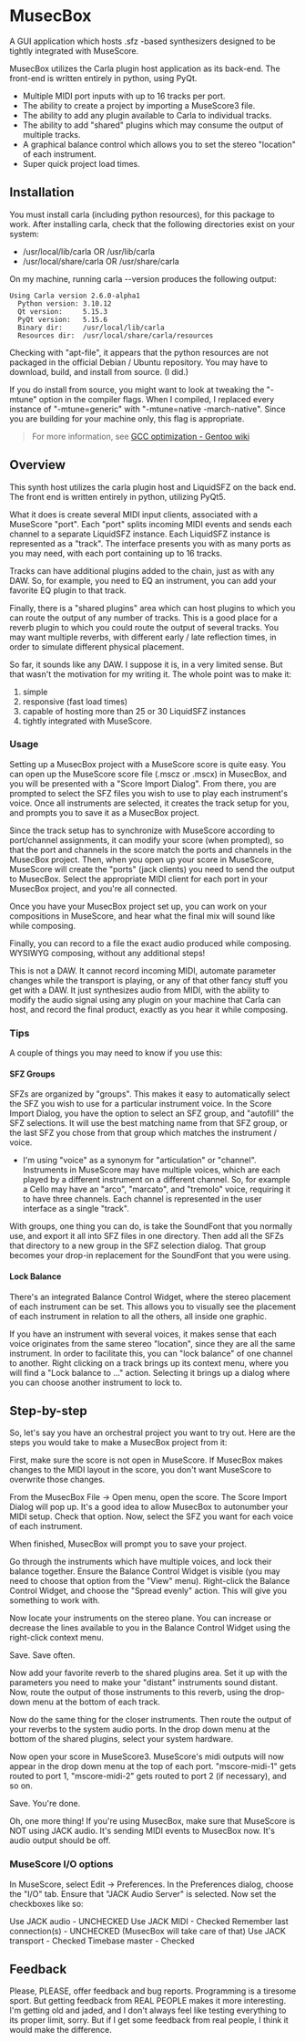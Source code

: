 # MusecBox

A GUI application which hosts .sfz -based synthesizers designed to be tightly integrated with MuseScore.

MusecBox utilizes the Carla plugin host application as its back-end. The
front-end is written entirely in python, using PyQt.

* Multiple MIDI port inputs with up to 16 tracks per port.
* The ability to create a project by importing a MuseScore3 file.
* The ability to add any plugin available to Carla to individual tracks.
* The ability to add "shared" plugins which may consume the output of multiple tracks.
* A graphical balance control which allows you to set the stereo "location" of each instrument.
* Super quick project load times.


## Installation

You must install carla (including python resources), for this package to work.
After installing carla, check that the following directories exist on your
system:

* /usr/local/lib/carla OR /usr/lib/carla
* /usr/local/share/carla OR /usr/share/carla

On my machine, running carla --version produces the following output:

	Using Carla version 2.6.0-alpha1
	  Python version: 3.10.12
	  Qt version:     5.15.3
	  PyQt version:   5.15.6
	  Binary dir:     /usr/local/lib/carla
	  Resources dir:  /usr/local/share/carla/resources

Checking with "apt-file", it appears that the python resources are not packaged
in the official Debian / Ubuntu repository. You may have to download, build,
and install from source. (I did.)

If you do install from source, you might want to look at tweaking the "-mtune" option in the compiler flags. When I compiled, I replaced every instance of "-mtune=generic" with "-mtune=native -march-native". Since you are building for your machine only, this flag is appropriate.

> For more information, see [GCC optimization - Gentoo wiki](https://wiki.gentoo.org/wiki/GCC_optimization)

## Overview

This synth host utilizes the carla plugin host and LiquidSFZ on the back end.
The front end is written entirely in python, utilizing PyQt5.

What it does is create several MIDI input clients, associated with a MuseScore
"port". Each "port" splits incoming MIDI events and sends each channel to a
separate LiquidSFZ instance. Each LiquidSFZ instance is represented as a "track".
The interface presents you with as many ports as you may need, with each port
containing up to 16 tracks.

Tracks can have additional plugins added to the chain, just as with any DAW.
So, for example, you need to EQ an instrument, you can add your favorite EQ
plugin to that track.

Finally, there is a "shared plugins" area which can host plugins to which you
can route the output of any number of tracks. This is a good place for a reverb
plugin to which you could route the output of several tracks. You may want
multiple reverbs, with different early / late reflection times, in order to
simulate different physical placement.

So far, it sounds like any DAW. I suppose it is, in a very limited sense. But
that wasn't the motivation for my writing it. The whole point was to make it:

1. simple
2. responsive (fast load times)
3. capable of hosting more than 25 or 30 LiquidSFZ instances
4. tightly integrated with MuseScore.

### Usage

Setting up a MusecBox project with a MuseScore score is quite easy. You can
open up the MuseScore score file (.mscz or .mscx) in MusecBox, and you will be
presented with a "Score Import Dialog". From there, you are prompted to select
the SFZ files you wish to use to play each instrument's voice. Once all
instruments are selected, it creates the track setup for you, and prompts you
to save it as a MusecBox project.

Since the track setup has to synchronize with MuseScore according to
port/channel assignments, it can modify your score (when prompted), so that the
port and channels in the score match the ports and channels in the MusecBox
project. Then, when you open up your score in MuseScore, MuseScore will create
the  "ports" (jack clients) you need to send the output to MusecBox. Select the
appropriate MIDI client for each port in your MusecBox project, and you're all
connected.

Once you have your MusecBox project set up, you can work on your compositions
in MuseScore, and hear what the final mix will sound like while composing.

Finally, you can record to a file the exact audio produced while composing.
WYSIWYG composing, without any additional steps!

This is not a DAW. It cannot record incoming MIDI, automate parameter changes
while the transport is playing, or any of that other fancy stuff you get with a
DAW. It just synthesizes audio from MIDI, with the ability to modify the audio
signal using any plugin on your machine that Carla can host, and record the
final product, exactly as you hear it while composing.

### Tips

A couple of things you may need to know if you use this:

#### SFZ Groups

SFZs are organized by "groups". This makes it easy to automatically select the
SFZ you wish to use for a particular instrument voice. In the Score Import
Dialog, you have the option to select an SFZ group, and "autofill" the SFZ
selections. It will use the best matching name from that SFZ group, or the last
SFZ you chose from that group which matches the instrument / voice.

* I'm using "voice" as a synonym for "articulation" or "channel". Instruments
in MuseScore may have multiple voices, which are each played by a different
instrument on a different channel. So, for example a Cello may have an "arco",
"marcato", and "tremolo" voice, requiring it to have three channels. Each
channel is represented in the user interface as a single "track".

With groups, one thing you can do, is take the SoundFont that you normally use,
and export it all into SFZ files in one directory. Then add all the SFZs that
directory to a new group in the SFZ selection dialog. That group becomes your
drop-in replacement for the SoundFont that you were using.

#### Lock Balance

There's an integrated Balance Control Widget, where the stereo placement of
each instrument can be set. This allows you to visually see the placement of
each instrument in relation to all the others, all inside one graphic.

If you have an instrument with several voices, it makes sense that each voice
originates from the same stereo "location", since they are all the same
instrument. In order to facilitate this, you can "lock balance" of one channel
to another. Right clicking on a track brings up its context menu, where you
will find a "Lock balance to ..." action. Selecting it brings up a dialog where
you can choose another instrument to lock to.

## Step-by-step

So, let's say you have an orchestral project you want to try out. Here are the
steps you would take to make a MusecBox project from it:

First, make sure the score is not open in MuseScore. If MusecBox makes changes
to the MIDI layout in the score, you don't want MuseScore to overwrite those
changes.

From the MusecBox File -> Open menu, open the score. The Score Import Dialog
will pop up. It's a good idea to allow MusecBox to autonumber your MIDI setup.
Check that option. Now, select the SFZ you want for each voice of each
instrument.

When finished, MusecBox will prompt you to save your project.

Go through the instruments which have multiple voices, and lock their balance
together. Ensure the Balance Control Widget is visible (you may need to choose
that option from the "View" menu). Right-click the Balance Control Widget, and
choose the "Spread evenly" action. This will give you something to work with.

Now locate your instruments on the stereo plane. You can increase or decrease
the lines available to you in the Balance Control Widget using the right-click
context menu.

Save. Save often.

Now add your favorite reverb to the shared plugins area. Set it up with the
parameters you need to make your "distant" instruments sound distant. Now,
route the output of those instruments to this reverb, using the drop-down menu
at the bottom of each track.

Now do the same thing for the closer instruments. Then route the output of your
reverbs to the system audio ports. In the drop down menu at the bottom of the
shared plugins, select your system hardware.

Now open your score in MuseScore3. MuseScore's midi outputs will now appear in
the drop down menu at the top of each port. "mscore-midi-1" gets routed to port
1, "mscore-midi-2" gets routed to port 2 (if necessary), and so on.

Save. You're done.

Oh, one more thing! If you're using MusecBox, make sure that MuseScore is NOT
using JACK audio. It's sending MIDI events to MusecBox now. It's audio output
should be off.

### MuseScore I/O options

In MuseScore, select Edit -> Preferences. In the Preferences dialog, choose the
"I/O" tab. Ensure that "JACK Audio Server" is selected. Now set the checkboxes
like so:

Use JACK audio                - UNCHECKED
Use JACK MIDI                 - Checked
Remember last connection(s)   - UNCHECKED (MusecBox will take care of that)
Use JACK transport            - Checked
Timebase master               - Checked

## Feedback

Please, PLEASE, offer feedback and bug reports. Programming is a tiresome
sport. But getting feedback from REAL PEOPLE makes it more interesting. I'm
getting old and jaded, and I don't always feel like testing everything to its
proper limit, sorry. But if I get some feedback from real people, I think it
would make the difference.


